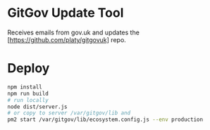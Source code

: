 # GitGov Update Tool

Receives emails from gov.uk and updates the [https://github.com/platy/gitgovuk] repo.

# Deploy

```bash
npm install
npm run build
# run locally
node dist/server.js
# or copy to server /var/gitgov/lib and
pm2 start /var/gitgov/lib/ecosystem.config.js --env production
```
